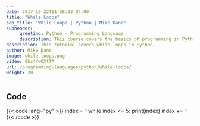 ```yaml
---
date: 2017-10-22T11:58:03-04:00
title: "While Loops"
seo_title: "While Loops | Python | Mike Dane"
subheader:
     greeting: Python - Programming Language
     description: This course covers the basics of programming in Python. Work your way through the videos and we'll teach you everything you need to know to start your programming journey!
description: This tutorial covers while loops in Python.
author: Mike Dane
image: while-loops.png
video: Ghz4YwOXtTA
url: /programming-languages/python/while-loops/
weight: 20
---
```


## Code

{{< code lang="py" >}}
index = 1
while index <= 5:
	print(index)
	index += 1
{{< /code >}}